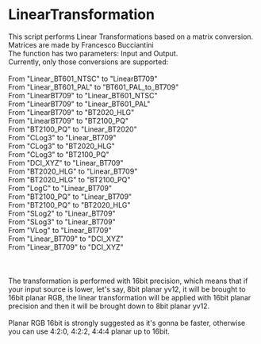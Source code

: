 # LinearTransformation
This script performs Linear Transformations based on a matrix conversion. Matrices are made by Francesco Bucciantini
<br>
The function has two parameters: Input and Output.
<br>
Currently, only those conversions are supported:
<br>
<br>
From "Linear_BT601_NTSC" to "LinearBT709"
<br>
From "Linear_BT601_PAL"  to "BT601_PAL_to_BT709"
<br>
From "LinearBT709"       to "Linear_BT601_NTSC"
<br>
From "LinearBT709"       to "Linear_BT601_PAL"
<br>
From "LinearBT709"       to "BT2020_HLG"
<br>
From "LinearBT709"       to "BT2100_PQ"
<br>
From "BT2100_PQ"         to "Linear_BT2020"
<br>
From "CLog3"             to "Linear_BT709"
<br>
From "CLog3"             to "BT2020_HLG"
<br>
From "CLog3"             to "BT2100_PQ"
<br>
From "DCI_XYZ"           to "Linear_BT709"
<br>
From "BT2020_HLG"        to "Linear_BT709"
<br>
From "BT2020_HLG"        to "BT2100_PQ"
<br>
From "LogC"              to "Linear_BT709"
<br>
From "BT2100_PQ"         to "Linear_BT709"
<br>
From "BT2100_PQ"         to "BT2020_HLG"
<br>
From "SLog2"             to "Linear_BT709"
<br>
From "SLog3"             to "Linear_BT709"
<br>
From "VLog"              to "Linear_BT709"
<br>
From "Linear_BT709"      to "DCI_XYZ"
<br>
From "Linear_BT709"      to "DCI_XYZ"
<br>
<br>
<br>
<br>
The transformation is performed with 16bit precision, which means that if your input source is lower, let's say, 8bit planar yv12, it will be brought to 16bit planar RGB, the linear transformation will be applied with 16bit planar precision and then it will be brought down to 8bit planar yv12.
<br>
<br>
Planar RGB 16bit is strongly suggested as it's gonna be faster, otherwise you can use 4:2:0, 4:2:2, 4:4:4 planar up to 16bit.
